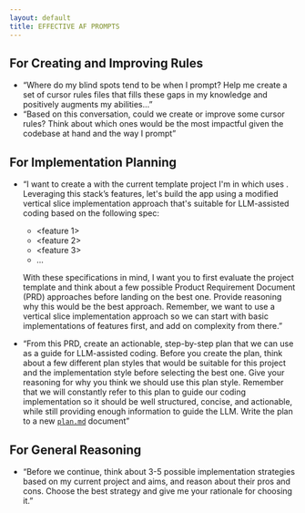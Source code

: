 ```yaml
---
layout: default
title: EFFECTIVE AF PROMPTS
---
```


## For Creating and Improving Rules

- “Where do my blind spots tend to be when I prompt? Help me create a set of cursor rules files that fills these gaps in my knowledge and positively augments my abilities…”
- “Based on this conversation, could we create or improve some cursor rules? Think about which ones would be the most impactful given the codebase at hand and the way I prompt”

## For Implementation Planning

- “I want to create a <insert app type here> with the current template project I'm in which uses <insert tech stack here>. Leveraging this stack’s features, let's build the app using a modified vertical slice implementation approach that's suitable for LLM-assisted coding based on the following spec:
    - <feature 1>
    - <feature 2>
    - <feature 3>
    - …
    
    With these specifications in mind, I want you to first evaluate the project template and think about a few possible Product Requirement Document (PRD) approaches before landing on the best one. Provide reasoning why this would be the best approach. Remember, we want to use a vertical slice implementation approach so we can start with basic implementations of features first, and add on complexity from there.”
    
- “From this PRD, create an actionable, step-by-step plan that we can use as a guide for LLM-assisted coding. Before you create the plan, think about a few different plan styles that would be suitable for this project and the implementation style before selecting the best one. Give your reasoning for why you think we should use this plan style. Remember that we will constantly refer to this plan to guide our coding implementation so it should be well structured, concise, and actionable, while still providing enough information to guide the LLM. Write the plan to a new [`plan.md`](http://plan.md) document”

## For General Reasoning

- “Before we continue, think about 3-5 possible implementation strategies based on my current project and aims, and reason about their pros and cons. Choose the best strategy and give me your rationale for choosing it.”